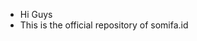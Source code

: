 <!---
somifa/somifa is a ✨ special ✨ repository because its `README.md` (this file) appears on your GitHub profile.
You can click the Preview link to take a look at your changes.
--->
- Hi Guys
- This is the official repository of somifa.id
